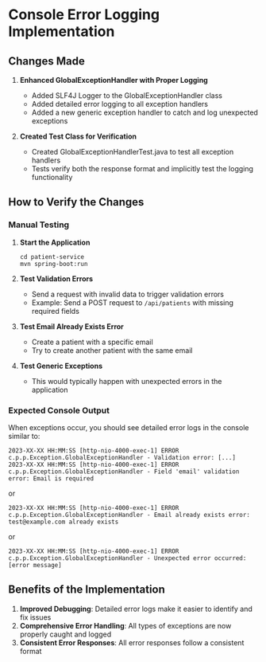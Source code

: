 # Console Error Logging Implementation

## Changes Made

1. **Enhanced GlobalExceptionHandler with Proper Logging**
   - Added SLF4J Logger to the GlobalExceptionHandler class
   - Added detailed error logging to all exception handlers
   - Added a new generic exception handler to catch and log unexpected exceptions

2. **Created Test Class for Verification**
   - Created GlobalExceptionHandlerTest.java to test all exception handlers
   - Tests verify both the response format and implicitly test the logging functionality

## How to Verify the Changes

### Manual Testing

1. **Start the Application**
   ```
   cd patient-service
   mvn spring-boot:run
   ```

2. **Test Validation Errors**
   - Send a request with invalid data to trigger validation errors
   - Example: Send a POST request to `/api/patients` with missing required fields

3. **Test Email Already Exists Error**
   - Create a patient with a specific email
   - Try to create another patient with the same email

4. **Test Generic Exceptions**
   - This would typically happen with unexpected errors in the application

### Expected Console Output

When exceptions occur, you should see detailed error logs in the console similar to:

```
2023-XX-XX HH:MM:SS [http-nio-4000-exec-1] ERROR c.p.p.Exception.GlobalExceptionHandler - Validation error: [...]
2023-XX-XX HH:MM:SS [http-nio-4000-exec-1] ERROR c.p.p.Exception.GlobalExceptionHandler - Field 'email' validation error: Email is required
```

or

```
2023-XX-XX HH:MM:SS [http-nio-4000-exec-1] ERROR c.p.p.Exception.GlobalExceptionHandler - Email already exists error: test@example.com already exists
```

or

```
2023-XX-XX HH:MM:SS [http-nio-4000-exec-1] ERROR c.p.p.Exception.GlobalExceptionHandler - Unexpected error occurred: [error message]
```

## Benefits of the Implementation

1. **Improved Debugging**: Detailed error logs make it easier to identify and fix issues
2. **Comprehensive Error Handling**: All types of exceptions are now properly caught and logged
3. **Consistent Error Responses**: All error responses follow a consistent format
